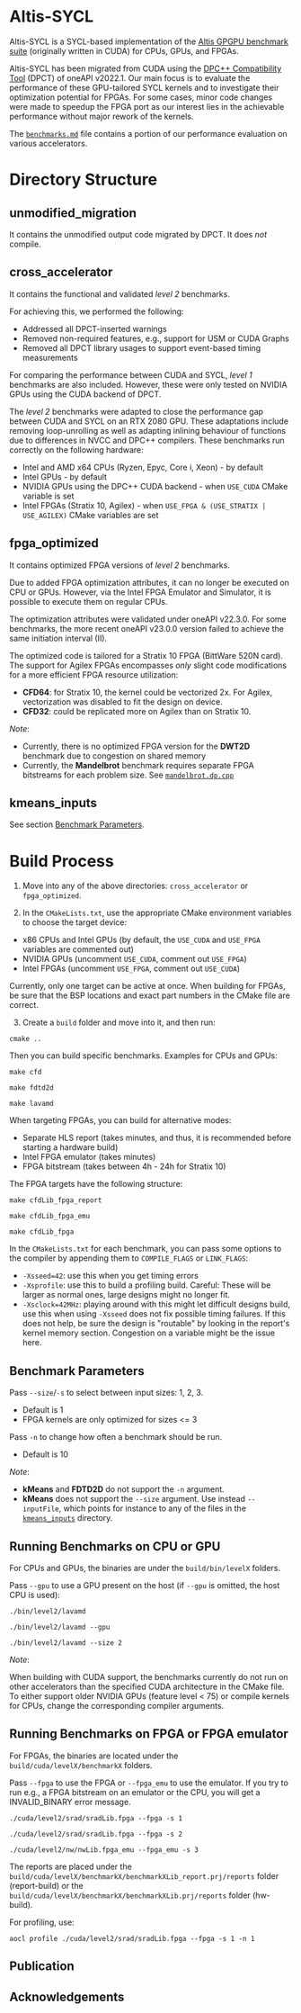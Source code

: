 # Altis-SYCL

Altis-SYCL is a SYCL-based implementation of the [Altis GPGPU benchmark suite](https://github.com/utcs-scea/altis) (originally written in CUDA) for CPUs, GPUs, and FPGAs.

Altis-SYCL has been migrated from CUDA using the [DPC++ Compatibility Tool](https://www.intel.com/content/www/us/en/developer/tools/oneapi/dpc-compatibility-tool.html) (DPCT) of oneAPI v2022.1. Our main focus is to evaluate the performance of these GPU-tailored SYCL kernels and to investigate their optimization potential for FPGAs. For some cases, minor code changes were made to speedup the FPGA port as our interest lies in the achievable performance without major rework of the kernels.

The [`benchmarks.md`](benchmarks.md) file contains a portion of our performance evaluation on various accelerators.

# Directory Structure

## unmodified_migration
It contains the unmodified output code migrated by DPCT. It does _not_ compile.

## cross_accelerator
It contains the functional and validated _level 2_ benchmarks. 

For achieving this, we performed the following:
- Addressed all DPCT-inserted warnings
- Removed non-required features, e.g., support for USM or CUDA Graphs
- Removed all DPCT library usages to support event-based timing measurements

For comparing the performance between CUDA and SYCL, _level 1_ benchmarks are also included. However, these were only tested on NVIDIA GPUs using the CUDA backend of DPCT.

The _level 2_ benchmarks were adapted to close the performance gap between CUDA and SYCL on an RTX 2080 GPU. These adaptations include removing loop-unrolling as well as adapting inlining behaviour of functions due to differences in NVCC and DPC++ compilers. These benchmarks run correctly on the following hardware:
* Intel and AMD x64 CPUs (Ryzen, Epyc, Core i, Xeon) - by default
* Intel GPUs - by default
* NVIDIA GPUs using the DPC++ CUDA backend - when `USE_CUDA` CMake variable is set
* Intel FPGAs (Stratix 10, Agilex) - when `USE_FPGA & (USE_STRATIX | USE_AGILEX)` CMake variables are set

## fpga_optimized
It contains optimized FPGA versions of _level 2_ benchmarks. 

Due to added FPGA optimization attributes, it can no longer be executed on CPU or GPUs. However, via the Intel FPGA Emulator and Simulator, it is possible to execute them on regular CPUs. 

The optimization attributes were validated under oneAPI v22.3.0. For some benchmarks, the more recent oneAPI v23.0.0 version failed to achieve the same initiation interval (II).

The optimized code is tailored for a Stratix 10 FPGA (BittWare 520N card). The support for Agilex FPGAs encompasses _only_ slight code modifications for a more efficient FPGA resource utilization:
- **CFD64**: for Stratix 10, the kernel could be vectorized 2x. For Agilex, vectorization was disabled to fit the design on device.
- **CFD32**: could be replicated more on Agilex than on Stratix 10.

_Note_:
- Currently, there is no optimized FPGA version for the **DWT2D** benchmark due to congestion on shared memory
- Currently, the **Mandelbrot** benchmark requires separate  FPGA bitstreams for each problem size. See [`mandelbrot.dp.cpp`](fpga_optimized/cuda/level2/mandelbrot/mandelbrot.dp.cpp#L42)

## kmeans_inputs
See section [Benchmark Parameters](#benchmark-parameters).

# Build Process
1. Move into any of the above directories: `cross_accelerator` or `fpga_optimized`. 

2. In the `CMakeLists.txt`, use the appropriate CMake environment variables to choose the target device:
- x86 CPUs and Intel GPUs (by default, the `USE_CUDA` and `USE_FPGA` variables are commented out)
- NVIDIA GPUs (uncomment `USE_CUDA`, comment out `USE_FPGA`) 
- Intel FPGAs (uncomment `USE_FPGA`, comment out `USE_CUDA`)

Currently, only one target can be active at once. When building for FPGAs, be sure that the BSP locations and exact part numbers in the CMake file are correct. 

3. Create a `build` folder and move into it, and then run:

```
cmake ..
```

Then you can build specific benchmarks. Examples for CPUs and GPUs:

```
make cfd
```

```
make fdtd2d
```

```
make lavamd
```

When targeting FPGAs, you can build for alternative modes: 
- Separate HLS report (takes minutes, and thus, it is recommended before starting a hardware build)
- Intel FPGA emulator (takes minutes)
- FPGA bitstream (takes between 4h - 24h for Stratix 10)

The FPGA targets have the following structure:

```
make cfdLib_fpga_report
```

```
make cfdLib_fpga_emu
```

```
make cfdLib_fpga
```

In the `CMakeLists.txt` for each benchmark, you can pass some options to the compiler by appending them to `COMPILE_FLAGS` or `LINK_FLAGS`:
- `-Xsseed=42`: use this when you get timing errors
- `-Xsprofile`: use this to build a profiling build. Careful: These will be larger as normal ones, large designs might no longer fit.
- `-Xsclock=42MHz`: playing around with this might let difficult designs build, use this when using `-Xsseed` does not fix possible timing failures. If this does not help, be sure the design is "routable" by looking in the report's kernel memory section. Congestion on a variable might be the issue here.

## Benchmark Parameters
Pass `--size`/`-s` to select between input sizes: 1, 2, 3.
- Default is 1
- FPGA kernels are only optimized for sizes <= 3

Pass `-n` to change how often a benchmark should be run. 
- Default is 10

_Note_:
- **kMeans** and **FDTD2D** do not support the `-n` argument.
- **kMeans** does not support the `--size` argument. Use instead `--inputFile`, which points for instance to any of the files in the [`kmeans_inputs`](kmeans_inputs/) directory.

## Running Benchmarks on CPU or GPU

For CPUs and GPUs, the binaries are under the `build/bin/levelX` folders.

Pass `--gpu` to use a GPU present on the host (if `--gpu` is omitted, the host CPU is used):

```
./bin/level2/lavamd
```

```
./bin/level2/lavamd --gpu
```

```
./bin/level2/lavamd --size 2
```

_Note_:

When building with CUDA support, the benchmarks currently do not run on other accelerators than the specified CUDA architecture in the CMake file. To either support older NVIDIA GPUs (feature level < 75) or compile kernels for CPUs, change the corresponding compiler arguments.

## Running Benchmarks on FPGA or FPGA emulator
For FPGAs, the binaries are located under the `build/cuda/levelX/benchmarkX` folders.

Pass `--fpga` to use the FPGA or `--fpga_emu` to use the emulator. If you try to run e.g., a FPGA bitstream on an emulator or the CPU, you will get a INVALID_BINARY error message.

```
./cuda/level2/srad/sradLib.fpga --fpga -s 1
```

```
./cuda/level2/srad/sradLib.fpga --fpga -s 2
```

```
./cuda/level2/nw/nwLib.fpga_emu --fpga_emu -s 3
```

The reports are placed under the `build/cuda/levelX/benchmarkX/benchmarkXLib_report.prj/reports` folder (report-build) or the `build/cuda/levelX/benchmarkX/benchmarkXLib.prj/reports` folder (hw-build).

For profiling, use:

```
aocl profile ./cuda/level2/srad/sradLib.fpga --fpga -s 1 -n 1
```

## Publication

## Acknowledgements
